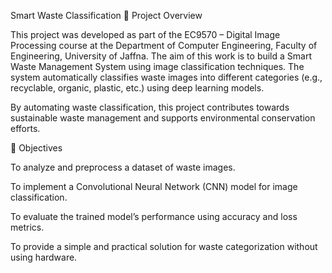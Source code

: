 Smart Waste Classification
📌 Project Overview

This project was developed as part of the EC9570 – Digital Image Processing course at the Department of Computer Engineering, Faculty of Engineering, University of Jaffna.
The aim of this work is to build a Smart Waste Management System using image classification techniques. The system automatically classifies waste images into different categories (e.g., recyclable, organic, plastic, etc.) using deep learning models.

By automating waste classification, this project contributes towards sustainable waste management and supports environmental conservation efforts.


🎯 Objectives

To analyze and preprocess a dataset of waste images.

To implement a Convolutional Neural Network (CNN) model for image classification.

To evaluate the trained model’s performance using accuracy and loss metrics.

To provide a simple and practical solution for waste categorization without using hardware.
